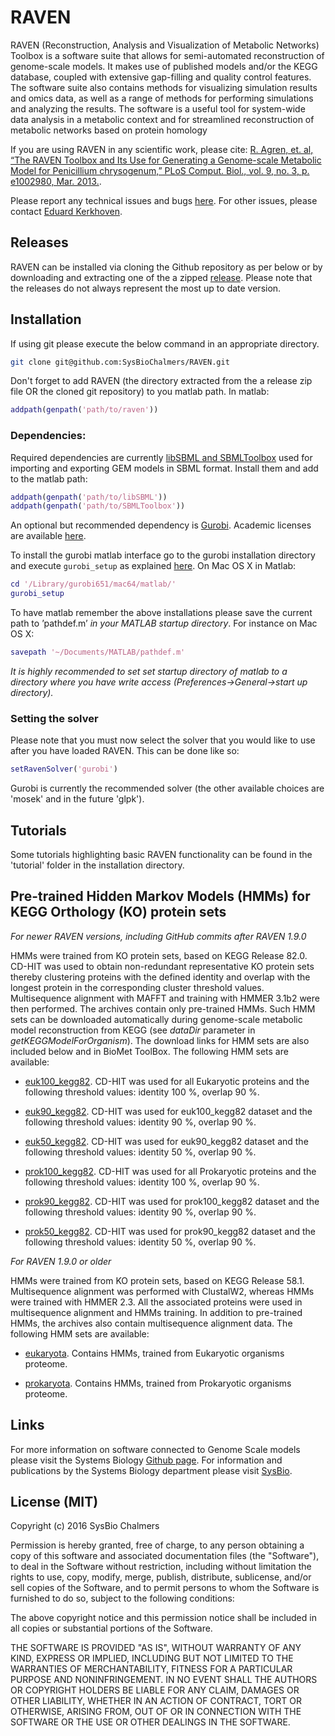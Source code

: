 # RAVEN
RAVEN (Reconstruction, Analysis and Visualization of Metabolic Networks) Toolbox is a software suite that allows for semi-automated reconstruction of genome-scale models. It makes use of published models and/or the KEGG database, coupled with extensive gap-filling and quality control features. The software suite also contains methods for visualizing simulation results and omics data, as well as a range of methods for performing simulations and analyzing the results. The software is a useful tool for system-wide data analysis in a metabolic context and for streamlined reconstruction of metabolic networks based on protein homology

If you are using RAVEN in any scientific work, please cite: [R. Agren, et. al, “The RAVEN Toolbox and Its Use for Generating a Genome-scale Metabolic Model for Penicillium chrysogenum,” PLoS Comput. Biol., vol. 9, no. 3, p. e1002980, Mar. 2013.](http://journals.plos.org/ploscompbiol/article?id=10.1371/journal.pcbi.1002980).

Please report any technical issues and bugs [here](https://github.com/SysBioChalmers/RAVEN/issues). For other issues, please contact [Eduard Kerkhoven](https://github.com/edkerk).

## Releases
RAVEN can be installed via cloning the Github repository as per below or by downloading and extracting one of the a zipped [release](https://github.com/SysBioChalmers/RAVEN/releases). Please note that the releases do not always represent the most up to date version.

## Installation
If using git please execute the below command in an appropriate directory.

```bash
git clone git@github.com:SysBioChalmers/RAVEN.git
```

Don't forget to add RAVEN (the directory extracted from the a release zip file OR the cloned git repository) to you matlab path. In matlab:

```matlab
addpath(genpath('path/to/raven'))
```

### Dependencies:
Required dependencies are currently [libSBML and SBMLToolbox](http://sbml.org/Downloads) used for importing and exporting GEM models in SBML format. Install them and add to the matlab path:

```matlab
addpath(genpath('path/to/libSBML'))
addpath(genpath('path/to/SBMLToolbox'))
```

An optional but recommended dependency is [Gurobi](http://www.gurobi.com/downloads/gurobi-optimizer). Academic licenses are available [here](https://user.gurobi.com/download/licenses/free-academic).

To install the gurobi matlab interface go to the gurobi installation directory and execute `gurobi_setup` as explained [here](https://www.gurobi.com/documentation/6.5/refman/matlab_setting_up_the_guro.html). On Mac OS X in Matlab:

```matlab
cd '/Library/gurobi651/mac64/matlab/'
gurobi_setup
```

To have matlab remember the above installations please save the current path to ’pathdef.m’ *in your MATLAB startup directory*. For instance on Mac OS X:

```matlab
savepath '~/Documents/MATLAB/pathdef.m'
```

*It is highly recommended to set set startup directory of matlab to a directory where you have write access (Preferences->General->start up directory).*

### Setting the solver
Please note that you must now select the solver that you would like to use after you have loaded RAVEN. This can be done like so:

```matlab
setRavenSolver('gurobi')
```

Gurobi is currently the recommended solver (the other available choices are 'mosek' and in the future 'glpk').

## Tutorials
Some tutorials highlighting basic RAVEN functionality can be found in the 'tutorial' folder in the installation directory.

## Pre-trained Hidden Markov Models (HMMs) for KEGG Orthology (KO) protein sets
_For newer RAVEN versions, including GitHub commits after RAVEN 1.9.0_

HMMs were trained from KO protein sets, based on KEGG Release 82.0. CD-HIT was used to obtain non-redundant representative KO protein sets thereby clustering proteins with the defined identity and overlap with the longest protein in the corresponding cluster threshold values. Multisequence alignment with MAFFT and training with HMMER 3.1b2 were then performed. The archives contain only pre-trained HMMs. Such HMM sets can be downloaded automatically during genome-scale metabolic model reconstruction from KEGG (see *dataDir* parameter in *getKEGGModelForOrganism*). The download links for HMM sets are also included below and in BioMet ToolBox. The following HMM sets are available:	
- [euk100_kegg82](http://biomet-toolbox.org/tools/downloadable/files/euk100_kegg82.zip). CD-HIT was used for all Eukaryotic proteins and the following threshold values: identity 100 %, overlap 90 %.

- [euk90_kegg82](http://biomet-toolbox.org/tools/downloadable/files/euk90_kegg82.zip). CD-HIT was used for euk100_kegg82 dataset and the following threshold values: identity 90 %, overlap 90 %.

- [euk50_kegg82](http://biomet-toolbox.org/tools/downloadable/files/euk50_kegg82.zip). CD-HIT was used for euk90_kegg82 dataset and the following threshold values: identity 50 %, overlap 90 %.

- [prok100_kegg82](http://biomet-toolbox.org/tools/downloadable/files/prok100_kegg82.zip). CD-HIT was used for all Prokaryotic proteins and the following threshold values: identity 100 %, overlap 90 %.

- [prok90_kegg82](http://biomet-toolbox.org/tools/downloadable/files/prok90_kegg82.zip). CD-HIT was used for prok100_kegg82 dataset and the following threshold values: identity 90 %, overlap 90 %.

- [prok50_kegg82](http://biomet-toolbox.org/tools/downloadable/files/prok50_kegg82.zip). CD-HIT was used for prok90_kegg82 dataset and the following threshold values: identity 50 %, overlap 90 %.


_For RAVEN 1.9.0 or older_

HMMs were trained from KO protein sets, based on KEGG Release 58.1. Multisequence alignment was performed with ClustalW2, whereas HMMs were trained with HMMER 2.3. All the associated proteins were used in multisequence alignment and HMMs training. In addition to pre-trained HMMs, the archives also contain multisequence alignment data. The following HMM sets are available:

- [eukaryota](http://biomet-toolbox.org/tools/downloadable/files/eukaryota.zip). Contains HMMs, trained from Eukaryotic organisms proteome.

- [prokaryota](http://biomet-toolbox.org/tools/downloadable/files/prokaryota.zip). Contains HMMs, trained from Prokaryotic organisms proteome.


## Links
For more information on software connected to Genome Scale models please visit the Systems Biology [Github page](https://github.com/SysBioChalmers). For information and publications by the Systems Biology department please visit [SysBio](www.sysbio.se).

## License (MIT)
Copyright (c) 2016 SysBio Chalmers

Permission is hereby granted, free of charge, to any person obtaining a copy of this software and associated documentation files (the "Software"), to deal in the Software without restriction, including without limitation the rights to use, copy, modify, merge, publish, distribute, sublicense, and/or sell copies of the Software, and to permit persons to whom the Software is furnished to do so, subject to the following conditions:

The above copyright notice and this permission notice shall be included in all copies or substantial portions of the Software.

THE SOFTWARE IS PROVIDED "AS IS", WITHOUT WARRANTY OF ANY KIND, EXPRESS OR IMPLIED, INCLUDING BUT NOT LIMITED TO THE WARRANTIES OF MERCHANTABILITY, FITNESS FOR A PARTICULAR PURPOSE AND NONINFRINGEMENT. IN NO EVENT SHALL THE AUTHORS OR COPYRIGHT HOLDERS BE LIABLE FOR ANY CLAIM, DAMAGES OR OTHER LIABILITY, WHETHER IN AN ACTION OF CONTRACT, TORT OR OTHERWISE, ARISING FROM, OUT OF OR IN CONNECTION WITH THE SOFTWARE OR THE USE OR OTHER DEALINGS IN THE SOFTWARE.